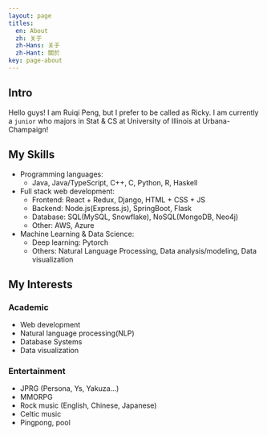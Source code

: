 ```yaml
---
layout: page
titles:
  en: About
  zh: 关于
  zh-Hans: 关于
  zh-Hant: 關於
key: page-about
---
```


<!-- Welcome to my blog! -->

<!-- {% highlight C++ %}
std::cout << "Hello World!" << std::endl;
{% endhighlight %}

{% highlight java %}
System.out.println("Hello World!");
{% endhighlight %} -->


## Intro
Hello guys! I am Ruiqi Peng, but I prefer to be called as Ricky. I am currently a `junior` who majors in Stat & CS at University of Illinois at Urbana-Champaign!  

## My Skills
- Programming languages: 
  * Java, Java/TypeScript, C++, C, Python, R, Haskell
- Full stack web development:
  * Frontend: React + Redux, Django, HTML + CSS + JS
  * Backend: Node.js(Express.js), SpringBoot, Flask
  * Database: SQL(MySQL, Snowflake), NoSQL(MongoDB, Neo4j)
  * Other: AWS, Azure
- Machine Learning & Data Science: 
  * Deep learning: Pytorch
  * Others: Natural Language Processing, Data analysis/modeling, Data visualization
 

## My Interests  
### Academic
- Web development
- Natural language processing(NLP)
- Database Systems
- Data visualization

### Entertainment
- JPRG (Persona, Ys, Yakuza...)
- MMORPG
- Rock music (English, Chinese, Japanese)
- Celtic music
- Pingpong, pool

